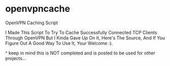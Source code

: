 # openvpncache
OpenVPN Caching Script

I Made This Script To Try To Cache Successfully Connected TCP Clients Through OpenVPN But I Kinda Gave Up On It, Here's The Source, And If You Figure Out A Good Way To Use It, Your Welcome :).

^ keep in mind this is NOT completed and is posted to be used for other projects...
